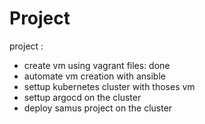 # Project

project : 

- create vm using vagrant files: done
- automate vm creation with ansible
- settup kubernetes cluster with thoses vm
- settup argocd on the cluster
- deploy samus project on the cluster